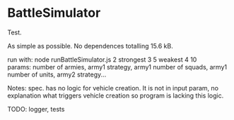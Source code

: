 # BattleSimulator
  
Test.  
 
As simple as possible. No dependences totalling 15.6 kB.  
  
run with: node runBattleSimulator.js 2 strongest 3 5 weakest 4 10  
params: number of armies, army1 strategy, army1 number of squads, army1 number of units, army2 strategy...  
  
Notes: spec. has no logic for vehicle creation. It is not in input param, no explanation what triggers vehicle creation so program is lacking this logic.  
  
TODO: logger, tests
